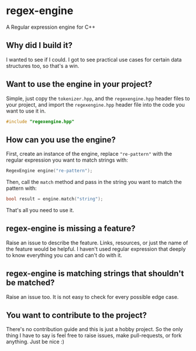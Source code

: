 # regex-engine

A Regular expression engine for C++

## Why did I build it?

I wanted to see if I could. I got to see practical use cases for certain data structures too, so that's a win.

## Want to use the engine in your project?

Simple, just copy the `tokenizer.hpp`, and the `regexengine.hpp` header files to your project, and import the `regexengine.hpp` header file into the code you want to use it in.

```cpp
#include "regexengine.hpp"
```

## How can you use the engine?

First, create an instance of the engine, replace `"re-pattern"` with the regular expression you want to match strings with:
```cpp
RegexEngine engine("re-pattern");
```

Then, call the `match` method and pass in the string you want to match the pattern with:
```cpp
bool result = engine.match("string");
```

That's all you need to use it.

## regex-engine is missing a feature?

Raise an issue to describe the feature. Links, resources, or just the name of the feature would be helpful. I haven't used regular expression that deeply to know everything you can and can't do with it.

## regex-engine is matching strings that shouldn't be matched?

Raise an issue too. It is not easy to check for every possible edge case.

## You want to contribute to the project?

There's no contribution guide and this is just a hobby project. So the only thing I have to say is feel free to raise issues, make pull-requests, or fork anything. Just be nice :)